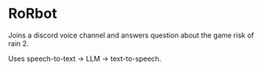 # RoRbot

Joins a discord voice channel and answers question about the game risk of rain 2.

Uses speech-to-text -> LLM -> text-to-speech.
